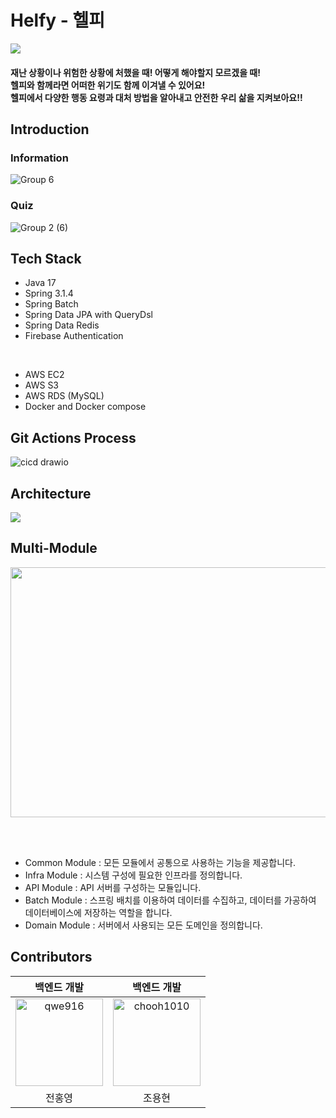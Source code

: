 # Helfy - 헬피 
<img src="https://github.com/codingBottle/Helfy-SERVER/assets/77445491/b0d8d6f3-4eb1-4f97-8bed-5fb162af84bc">

#### 재난 상황이나 위험한 상황에 처했을 때! 어떻게 해야할지 모르겠을 때!<br>헬피와 함께라면 어떠한 위기도 함께 이겨낼 수 있어요!<br> 헬피에서 다양한 행동 요령과 대처 방법을 알아내고 안전한 우리 삶을 지켜보아요!!<br> ####

## Introduction
### Information
![Group 6](https://github.com/codingBottle/Helfy-SERVER/assets/77445491/bd1f7153-a409-43d8-9839-60d3d61274da)

### Quiz
![Group 2 (6)](https://github.com/codingBottle/Helfy-SERVER/assets/77445491/374f26f1-b095-481b-bdac-4368db3c47ad)

## Tech Stack
- Java 17
- Spring 3.1.4
- Spring Batch
- Spring Data JPA with QueryDsl
- Spring Data Redis
- Firebase Authentication
<br>

- AWS EC2
- AWS S3
- AWS RDS (MySQL)
- Docker and Docker compose
  
## Git Actions Process
![cicd drawio](https://github.com/codingBottle/Helfy-SERVER/assets/77445491/5bf9b525-069e-41e1-9330-078f4c602191)

## Architecture
<img src="https://github.com/codingBottle/Helfy-SERVER/assets/77445491/eede083e-5d26-4d24-ad59-693d20f34be0">

## Multi-Module
<img src="https://github.com/codingBottle/Helfy-SERVER/assets/77445491/30b348bb-e8bc-4152-82a5-849d2f404cd3" width="600" height="400">

<br><br>
- Common Module : 모든 모듈에서 공통으로 사용하는 기능을 제공합니다.
- Infra Module : 시스템 구성에 필요한 인프라를 정의합니다.
- API Module : API 서버를 구성하는 모듈입니다.
- Batch Module : 스프링 배치를 이용하여 데이터를 수집하고, 데이터를 가공하여 데이터베이스에 저장하는 역할을 합니다.
- Domain Module : 서버에서 사용되는 모든 도메인을 정의합니다.

## Contributors
| 백엔드 개발 | 백엔드 개발 |
|:--:|:--:|
| <a href="https://github.com/qwe916"><img src="https://avatars.githubusercontent.com/u/77445491?v=4" width="140px;" alt="qwe916"/> | <a href="https://github.com/chooh1010"><img src="https://avatars.githubusercontent.com/u/118969326?v=4" width="140px;" alt="chooh1010"/> |
| 전홍영 | 조용현 |


